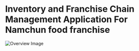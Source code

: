 # Inventory and Franchise Chain Management Application For Namchun food franchise

![Overview Image](https://heunsig-portfolio.s3.ca-central-1.amazonaws.com/01.jpg)